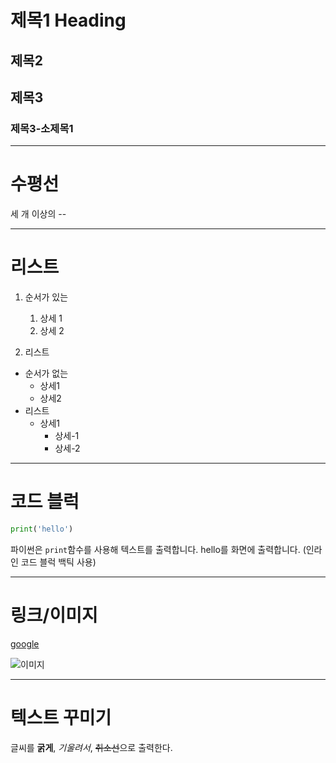 # 제목1 Heading
## 제목2
## 제목3
### 제목3-소제목1

---

# 수평선
세 개 이상의 --

----
# 리스트
1. 순서가 있는
    1. 상세 1
    2. 상세 2

2. 리스트

- 순서가 없는
    - 상세1
    - 상세2
- 리스트
    - 상세1
        - 상세-1
        - 상세-2


----
# 코드 블럭
```python
print('hello')
```
파이썬은 `print`함수를 사용해 텍스트를 
출력합니다.
hello를 화면에 출력합니다.
(인라인 코드 블럭 백틱 사용)


---
# 링크/이미지
[google](https://www.google.com)

![이미지](https://picsum.photos/200/300/)

---
# 텍스트 꾸미기
글씨를 **굵게**, *기울려서*, ~~취소선~~으로 출력한다.
